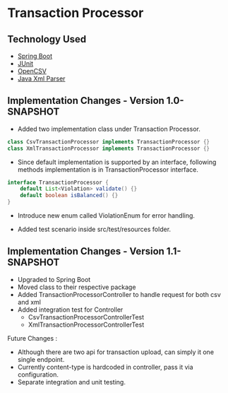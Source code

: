 # Transaction Processor

## Technology Used
- [Spring Boot](https://spring.io/projects/spring-boot)
- [JUnit](https://junit.org/junit4/)
- [OpenCSV](http://opencsv.sourceforge.net/)
- [Java Xml Parser](https://docs.oracle.com/cd/B28359_01/appdev.111/b28394/adx_j_parser.htm#ADXDK19090)


## Implementation Changes - Version 1.0-SNAPSHOT

- Added two implementation class under Transaction Processor.
```java
class CsvTransactionProcessor implements TransactionProcessor {}
class XmlTransactionProcessor implements TransactionProcessor {}
```

- Since default implementation is supported by an interface,
following methods implementation is in TransactionProcessor interface.
```java
interface TransactionProcessor {
	default List<Violation> validate() {}
	default boolean isBalanced() {}
}
```

- Introduce new enum called ViolationEnum for error handling.

- Added test scenario inside src/test/resources folder.

## Implementation Changes - Version 1.1-SNAPSHOT

- Upgraded to Spring Boot
- Moved class to their respective package
- Added TransactionProcessorController to handle request for both csv and xml
- Added integration test for Controller
    - CsvTransactionProcessorControllerTest
    - XmlTransactionProcessorControllerTest

Future Changes :
- Although there are two api for transaction upload, can simply it one single endpoint.
- Currently content-type is hardcoded in controller, pass it via configuration.
- Separate integration and unit testing.
 